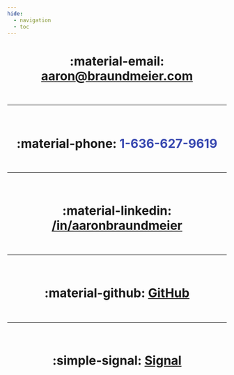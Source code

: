 ```yaml
---
hide:
  - navigation
  - toc
---
```


<center>

# :material-email: <a href="mailto:aaron@braundmeier.com" class="custom-link">aaron@braundmeier.com</a>

<br>

---

<br>

# :material-phone: <a style="color: #3848b0">1-636-627-9619</a>

<br>

---

<br>

# :material-linkedin: <a href="https://www.linkedin.com/in/aaronbraundmeier/" class="custom-link" target="_blank">/in/aaronbraundmeier</a>

<br>

---

<br>

# :material-github: <a href="https://github.com/Braundo" class="custom-link" target="_blank">GitHub</a>

<br>

---

<br>

# :simple-signal: <a href="https://signal.me/#eu/HHzMGLMmlrqlMnU9t6mSli25CbHgMbgvE-cyNPdi5bH4sv7FR1fRJ-LpmMzP09BLC" class="custom-link" target="_blank">Signal</a>

<br><br><br>
</center>